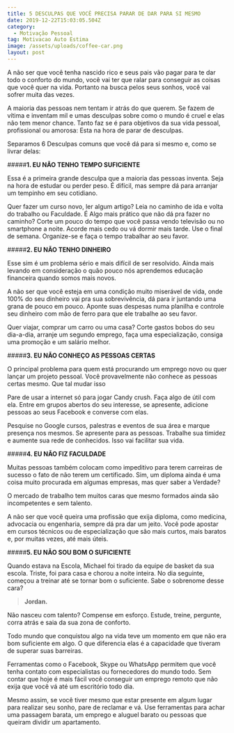 ```yaml
---
title: 5 DESCULPAS QUE VOCÊ PRECISA PARAR DE DAR PARA SI MESMO
date: 2019-12-22T15:03:05.504Z
category:
  - Motivação Pessoal
tag: Motivacao Auto Estima
image: /assets/uploads/coffee-car.png
layout: post
---
```

A não ser que você tenha nascido rico e seus pais vão pagar para te dar todo o conforto do mundo, você vai ter que ralar para conseguir as coisas que você quer na vida.  Portanto na busca pelos seus sonhos, você vai sofrer muita das vezes.

A maioria das pessoas nem tentam ir atrás do que querem. Se fazem de vítima e inventam mil e umas desculpas sobre como o mundo é cruel e elas não tem menor chance. Tanto faz se é para objetivos da sua vida pessoal, profissional ou amorosa: Esta na hora de parar de desculpas.

Separamos 6 Desculpas comuns que você dá para si mesmo e, como se livrar delas:

#####**1. EU NÃO TENHO TEMPO SUFICIENTE**

Essa é a primeira grande desculpa que a maioria das pessoas inventa. Seja na hora de estudar ou perder peso. É difícil, mas sempre dá para arranjar um tempinho em seu cotidiano. 

Quer fazer um curso novo, ler algum artigo? Leia no caminho de ida e volta do trabalho ou Faculdade. É Algo mais prático que não dá pra fazer no caminho? Corte um pouco do tempo que você passa vendo televisão ou no smartphone a noite. Acorde mais cedo ou vá dormir mais tarde. Use o final de semana. Organize-se e faça o tempo trabalhar ao seu favor.

#####**2. EU NÃO TENHO DINHEIRO**

Esse sim é um problema sério e mais difícil de ser resolvido. Ainda mais levando em consideração o quão pouco nós aprendemos educação financeira quando somos mais novos.

A não ser que você esteja em uma condição muito miserável de vida, onde 100% do seu dinheiro vai pra sua sobrevivência, dá para ir juntando uma grana de pouco em pouco. Aponte suas despesas numa planilha e controle seu dinheiro com mão de ferro para que ele trabalhe ao seu favor.

Quer viajar, comprar um carro ou uma casa? Corte gastos bobos do seu dia-a-dia, arranje um segundo emprego, faça uma especialização, consiga uma promoção e um salário melhor.

#####**3. EU NÃO CONHEÇO AS PESSOAS CERTAS**

O principal problema para quem está procurando um emprego novo ou quer lançar um projeto pessoal. Você provavelmente não conhece as pessoas certas mesmo. Que tal mudar isso

Pare de usar a internet só para jogar Candy crush. Faça algo de útil com ela. Entre em grupos abertos do seu interesse, se apresente, adicione pessoas ao seus Facebook e converse com elas.

Pesquise no Google cursos, palestras e eventos de sua área e marque presença nos mesmos. Se apresente para as pessoas. Trabalhe sua timidez e aumente sua rede de conhecidos. Isso vai facilitar sua vida.

#####**4. EU NÃO FIZ FACULDADE**

Muitas pessoas também colocam como impeditivo para terem carreiras de sucesso o fato de não terem um certificado. Sim, um diploma ainda é uma coisa muito procurada em algumas empresas, mas quer saber a Verdade?

O mercado de trabalho tem muitos caras que mesmo formados ainda são incompetentes e sem talento.

A não ser que você queira uma profissão que exija diploma, como medicina, advocacia ou engenharia, sempre dá pra dar um jeito. Você pode apostar em cursos técnicos ou de especialização que são mais curtos, mais baratos e, por muitas vezes, até mais úteis.

#####**5. EU NÃO SOU BOM O SUFICIENTE**

Quando estava na Escola, Michael foi tirado da equipe de basket da sua escola. Triste, foi para casa e chorou a noite inteira. No dia seguinte, começou a treinar até se tornar bom o suficiente. Sabe o sobrenome desse cara? 

> **Jordan.**

Não nasceu com talento? Compense em esforço. Estude, treine, pergunte, corra atrás e saia da sua zona de conforto.

Todo mundo que conquistou algo na vida teve um momento em que não era bom suficiente em algo. O que diferencia elas é a capacidade que tiveram de superar suas barreiras.

Ferramentas como o Facebook, Skype ou WhatsApp permitem que você tenha contato com especialistas ou fornecedores do mundo todo. Sem contar que hoje é mais fácil você conseguir um emprego remoto que não exija que você vá até um escritório todo dia.

Mesmo assim, se você tiver mesmo que estar presente em algum lugar para realizar seu sonho, pare de reclamar e vá. Use ferramentas para achar uma passagem barata, um emprego e aluguel barato ou pessoas que queiram dividir um apartamento.
